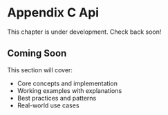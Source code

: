 # Appendix C Api

This chapter is under development. Check back soon!

## Coming Soon

This section will cover:
- Core concepts and implementation
- Working examples with explanations
- Best practices and patterns
- Real-world use cases
